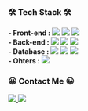 <!-- ### Hi there 👋 -->

<!--
**serajang99/serajang99** is a ✨ _special_ ✨ repository because its `README.md` (this file) appears on your GitHub profile.

Here are some ideas to get you started:

- 🔭 I’m currently working on ...
- 🌱 I’m currently learning ...
- 👯 I’m looking to collaborate on ...
- 🤔 I’m looking for help with ...
- 💬 Ask me about ...
- 📫 How to reach me: ...
- 😄 Pronouns: ...
- ⚡ Fun fact: ...
-->

<h3 align="left">🛠 Tech Stack 🛠</h3>
<p align="left">
  <b>- Front-end : </b>
  <span><img src="https://img.shields.io/badge/HTML-e34f26?style=flat-square&logo=html5&logoColor=white"/></span>
  <span><img src="https://img.shields.io/badge/CSS-1572b6?style=flat-square&logo=css3&logoColor=white"/></span>
  <span><img src="https://img.shields.io/badge/JavaScript-F7DF1E?style=flat-square&logo=JavaScript&logoColor=white"/></span>
  <br/>
  <b>- Back-end : </b>
  <span><img src="https://img.shields.io/badge/C-A8B9CC?style=flat-square&logo=C&logoColor=white"/></span>
  <span><img src="https://img.shields.io/badge/Java-ED8B00?style=flat-square&logo=java&logoColor=white"></span>
  <span><img src="https://img.shields.io/badge/Spring-6DB33F?style=flat-square&logo=spring&logoColor=white"></span>
  <br/>
  <b>- Database : </b>
  <span><img src="https://img.shields.io/badge/mysql-4479A1?style=flat-square&logo=mysql&logoColor=white"></span>
  <span><img src="https://img.shields.io/badge/mariaDB-003545?style=flat-square&logo=mariaDB&logoColor=white"></span>
  <span><img src="https://img.shields.io/badge/redis-DC382D?style=flat-square&logo=redis&logoColor=white"></span>
  <br/>             
  <b>- Ohters : </b>            
  <span><img src="https://img.shields.io/badge/aws-232F3E?style=flat-square&logo=amazonaws&logoColor=white"></span>    
</p>

<h3 align="left">😀 Contact Me 😀</h3>
<p align="left">
  <span><a href="mailto:serajang1679@gmail.com">
    <img src="https://img.shields.io/badge/Gmail-d14836?style=flat-square&logo=Gmail&logoColor=white&link=22rkdmin@gmail.com"/>
  </a></span>
  <span><a href="https://kangmo.tistory.com/" target='_blank'>
    <img src="https://img.shields.io/badge/tistory-000000?style=flat-square&logo=tistory&logoColor=white">
  </a></span>
</p>
